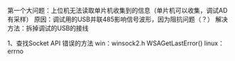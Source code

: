 第一个大问题：上位机无法读取单片机收集到的信息（单片机可以收集，调试AD有采样）
原因：调试用的USB并联485影响信号波形，因为阻抗问题（？）
解决方法：拆掉调试的USB的接线

1、查找Socket API 错误的方法
win：winsock2.h WSAGetLastError()
linux：errno 